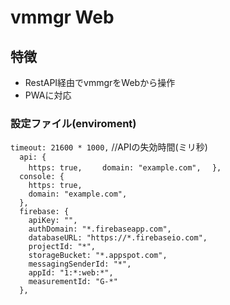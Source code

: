 # vmmgr Web

## 特徴
* RestAPI経由でvmmgrをWebから操作
* PWAに対応

### 設定ファイル(enviroment)
`timeout: 21600 * 1000,` //APIの失効時間(ミリ秒)   
`  api: {`  
`    https: true,`
`    domain: "example.com",`
`  },`  
`  console: {`  
`    https: true,`  
`    domain: "example.com",`  
`  },`  
`  firebase: {`  
`    apiKey: "",`  
`    authDomain: "*.firebaseapp.com",`  
`    databaseURL: "https://*.firebaseio.com",`  
`    projectId: "*",`  
`    storageBucket: "*.appspot.com",`  
`    messagingSenderId: "*",`  
`    appId: "1:*:web:*",`  
`    measurementId: "G-*"`  
`  },`  
